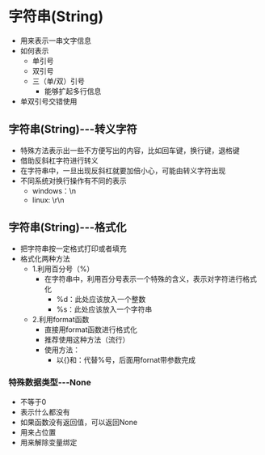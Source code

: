 # 字符串(String)
- 用来表示一串文字信息
- 如何表示
   - 单引号
   - 双引号
   - 三（单/双）引号
       - 能够扩起多行信息
- 单双引号交错使用
## 字符串(String)---转义字符
- 特殊方法表示出一些不方便写出的内容，比如回车键，换行键，退格键
- 借助反斜杠字符进行转义
- 在字符串中，一旦出现反斜杠就要加倍小心，可能由转义字符出现
- 不同系统对换行操作有不同的表示
    - windows：\n
    - linux: \r\n
## 字符串(String)---格式化
- 把字符串按一定格式打印或者填充
- 格式化两种方法
   - 1.利用百分号（%）
     - 在字符串中，利用百分号表示一个特殊的含义，表示对字符进行格式化
        - %d：此处应该放入一个整数
        - %s：此处应该放入一个字符串
   - 2.利用format函数   
     - 直接用format函数进行格式化
     - 推荐使用这种方法（流行）
     - 使用方法：
        - 以{}和：代替%号，后面用fornat带参数完成
### 特殊数据类型---None
- 不等于0
- 表示什么都没有
- 如果函数没有返回值，可以返回None
- 用来占位置
- 用来解除变量绑定